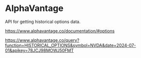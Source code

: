 # AlphaVantage
API for getting historical options data.

https://www.alphavantage.co/documentation/#options

https://www.alphavantage.co/query?function=HISTORICAL_OPTIONS&symbol=NVDA&date=2024-07-01&apikey=78JCJ98MOWJ50FMT
